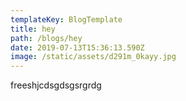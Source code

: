```yaml
---
templateKey: BlogTemplate
title: hey
path: /blogs/hey
date: 2019-07-13T15:36:13.590Z
image: /static/assets/d291m_0kayy.jpg
---
```

freeshjcdsgdsgsrgrdg
